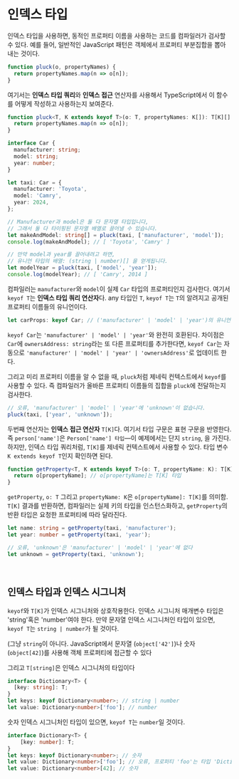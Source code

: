 # 인덱스 타입

인덱스 타입을 사용하면, 동적인 프로퍼티 이름을 사용하는 코드를 컴파일러가 검사할 수 있다. 예를 들어, 일반적인 JavaScript 패턴은 객체에서 프로퍼티 부분집합을 뽑아내는 것이다.

```js
function pluck(o, propertyNames) {
  return propertyNames.map(n => o[n]);
}
```

여기서는 **인덱스 타입 쿼리**와 **인덱스 접근** 연산자를 사용해서 TypeScript에서 이 함수를 어떻게 작성하고 사용하는지 보여준다.

```ts
function pluck<T, K extends keyof T>(o: T, propertyNames: K[]): T[K][] {
  return propertyNames.map(n => o[n]);
}

interface Car {
  manufacturer: string;
  model: string;
  year: number;
}

let taxi: Car = {
  manufacturer: 'Toyota',
  model: 'Camry',
  year: 2024,
};

// Manufacturer과 model은 둘 다 문자열 타입입니다,
// 그래서 둘 다 타이핑된 문자열 배열로 끌어낼 수 있습니다.
let makeAndModel: string[] = pluck(taxi, ['manufacturer', 'model']);
console.log(makeAndModel); // [ 'Toyota', 'Camry' ]

// 만약 model과 year를 끌어내려고 하면,
// 유니언 타입의 배열: (string | number)[] 을 얻게됩니다.
let modelYear = pluck(taxi, ['model', 'year']);
console.log(modelYear); // [ 'Camry', 2014 ]
```

컴파일러는 `manufacturer`와 `model`이 실제 `Car` 타입의 프로퍼티인지 검사한다. 여기서 `keyof T`는 **인덱스 타입 쿼리 연산자**다. any 타입인 `T`, `keyof T`는 `T`의 알려지고 공개된 프로퍼티 이름들의 유니언이다.

```ts
let carProps: keyof Car; // ('manufacturer' | 'model' | 'year')의 유니언
```

`keyof Car`는 `'manufacturer' | 'model' | 'year'`와 완전히 호환된다. 차이점은 `Car`에 `ownersAddress: string`라는 또 다른 프로퍼티를 추가한다면, `keyof Car`는 자동으로 `'manufacturer' | 'model' | 'year' | 'ownersAddress'`로 업데이트 한다.

그리고 미리 프로퍼티 이름을 알 수 없을 때, `pluck`처럼 제네릭 컨텍스트에서 `keyof`를 사용할 수 있다. 즉 컴파일러가 올바른 프로퍼티 이름들의 집합을 `pluck`에 전달하는지 검사한다.

```ts
// 오류, 'manufacturer' | 'model' | 'year'에 'unknown'이 없습니다.
pluck(taxi, ['year', 'unknown']);
```

두번째 연산자는 **인덱스 접근 연산자** `T[K]`다. 여기서 타입 구문은 표현 구문을 반영한다. 즉 `person['name']`은 `Person['name'] 타입`—이 예제에서는 단지 `string`, 을 가진다. 하지만, 인덱스 타입 쿼리처럼, `T[K]`를 제네릭 컨텍스트에서 사용할 수 있다. 타입 변수 `K extends keyof T`인지 확인하면 된다.

```ts
function getProperty<T, K extends keyof T>(o: T, propertyName: K): T[K] {
  return o[propertyName]; // o[propertyName]는 T[K] 타입
}
```

`getProperty`, `o: T` 그리고 `propertyName: K`은 `o[propertyName]: T[K]`를 의미함. `T[K]` 결과를 반환하면, 컴파일러는 실제 키의 타입을 인스턴스화하고, `getProperty`의 반환 타입은 요청한 프로퍼티에 따라 달라진다.

```ts
let name: string = getProperty(taxi, 'manufacturer');
let year: number = getProperty(taxi, 'year');

// 오류, 'unknown'은 'manufacturer' | 'model' | 'year'에 없다
let unknown = getProperty(taxi, 'unknown');
```

<br/>

## 인덱스 타입과 인덱스 시그니처

`keyof`와 `T[K]`가 인덱스 시그니처와 상호작용한다. 인덱스 시그니처 매개변수 타입은 'string'혹은 'number'여야 한다. 만약 문자열 인덱스 시그니처인 타입이 있으면, `keyof T`는 `string | number`가 될 것이다.

(그냥 `string`이 아니다. JavaScript에서 문자열 (`object['42']`)나 숫자 (`object[42]`)를 사용해 객체 프로퍼티에 접근할 수 있다

그리고 `T[string]`은 인덱스 시그니처의 타입이다

```ts
interface Dictionary<T> {
  [key: string]: T;
}
let keys: keyof Dictionary<number>; // string | number
let value: Dictionary<number>['foo']; // number
```

숫자 인덱스 시그니처인 타입이 있으면, `keyof T`는 `number`일 것이다.

```ts
interface Dictionary<T> {
    [key: number]: T;
}
let keys: keyof Dictionary<number>; // 숫자
let value: Dictionary<number>['foo']; // 오류, 프로퍼티 'foo'는 타입 'Dictionary<number>'에 존재하지 않습니다.
let value: Dictionary<number>[42]; // 숫자
```
